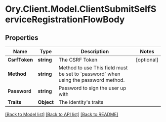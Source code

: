 # Ory.Client.Model.ClientSubmitSelfServiceRegistrationFlowBody

## Properties

Name | Type | Description | Notes
------------ | ------------- | ------------- | -------------
**CsrfToken** | **string** | The CSRF Token | [optional] 
**Method** | **string** | Method to use  This field must be set to &#x60;password&#x60; when using the password method. | 
**Password** | **string** | Password to sign the user up with | 
**Traits** | **Object** | The identity&#39;s traits | 

[[Back to Model list]](../README.md#documentation-for-models) [[Back to API list]](../README.md#documentation-for-api-endpoints) [[Back to README]](../README.md)

